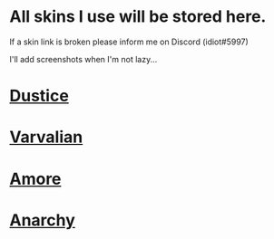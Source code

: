 # All skins I use will be stored here.

If a skin link is broken please inform me on Discord (idiot#5997)

I'll add screenshots when I'm not lazy...

# <a href="https://idiot422.s-ul.eu/iHTmZK3m">Dustice</a>

# <a href="https://idiot422.s-ul.eu/MFJjfEgS">Varvalian</a>

# <a href="https://idiot422.s-ul.eu/XKUJualg">Amore</a>

# <a href="https://idiot422.s-ul.eu/FZSM4vQj">Anarchy</a>
